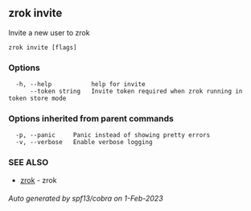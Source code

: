 ## zrok invite

Invite a new user to zrok

```
zrok invite [flags]
```

### Options

```
  -h, --help           help for invite
      --token string   Invite token required when zrok running in token store mode
```

### Options inherited from parent commands

```
  -p, --panic     Panic instead of showing pretty errors
  -v, --verbose   Enable verbose logging
```

### SEE ALSO

* [zrok](zrok.md)	 - zrok

###### Auto generated by spf13/cobra on 1-Feb-2023
